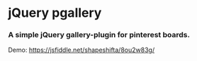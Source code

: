 # jQuery pgallery

### A simple jQuery gallery-plugin for pinterest boards.

Demo: https://jsfiddle.net/shapeshifta/8ou2w83g/
